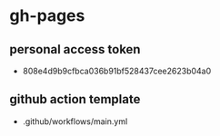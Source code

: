 # gh-pages

## personal access token
* 808e4d9b9cfbca036b91bf528437cee2623b04a0

## github action template
* .github/workflows/main.yml
